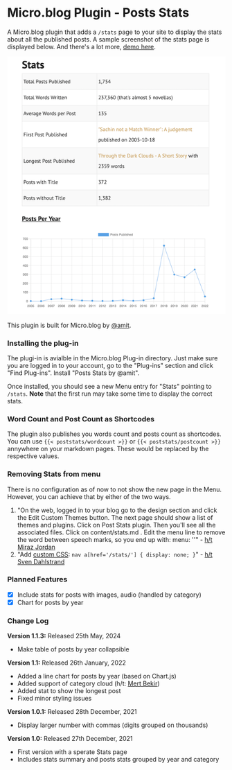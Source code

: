 # Micro.blog Plugin - Posts Stats
A Micro.blog plugin that adds a `/stats` page to your site to display the stats about all the published posts. A sample screenshot of the stats page is displayed below. And there's a lot more, [demo here](https://www.amitgawande.com/stats/).

![Plugin Posts Stats Screenshot](https://raw.githubusercontent.com/am1t/plugin-post-stats/main/static/images/poststats.png?raw=true)

This plugin is built for Micro.blog by [@amit](https://micro.blog/amit).

### Installing the plug-in

The plugi-in is avialble in the Micro.blog Plug-in directory. Just make sure you are logged in to your account, go to the "Plug-ins" section and click "Find Plug-ins". Install "Posts Stats by @amit".

Once installed, you should see a new Menu entry for "Stats" pointing to `/stats`. **Note** that the first run may take some time to display the correct stats.

### Word Count and Post Count as Shortcodes

The plugin also publishes you words count and posts count as shortcodes. You can use `{{< poststats/wordcount >}}` or `{{< poststats/postcount >}}` annywhere on your markdown pages. These would be replaced by the respective values.

### Removing Stats from menu

There is no configuration as of now to not show the new page in the Menu. However, you can achieve that by either of the two ways.

1. "On the web, logged in to your blog go to the design section and click the Edit Custom Themes button. The next page should show a list of themes and plugins. Click on Post Stats plugin. Then you'll see all the associated files. Click on content/stats.md . Edit the menu line to remove the word between speech marks, so you end up with: menu: ''" - [h/t Miraz Jordan](https://micro.blog/Miraz/12310468)
2. "Add [custom CSS](https://help.micro.blog/t/custom-css/54): `nav a[href='/stats/'] { display: none; }`" - [h/t Sven Dahlstrand](https://micro.blog/sod/12310306) 

### Planned Features

* [x] Include stats for posts with images, audio (handled by category)
* [x] Chart for posts by year

### Change Log

**Version 1.1.3:** Released 25th May, 2024
- Make table of posts by year collapsible

**Version 1.1:** Released 26th January, 2022
- Added a line chart for posts by year (based on Chart.js)
- Added support of category cloud (h/t: [Mert Bekir](https://mertbakir.gitlab.io/about/))
- Added stat to show the longest post
- Fixed minor styling issues 

**Version 1.0.1:** Released 28th December, 2021
- Display larger number with commas (digits grouped on thousands)

**Version 1.0:** Released 27th December, 2021
- First version with a sperate Stats page
- Includes stats summary and posts stats grouped by year and category
